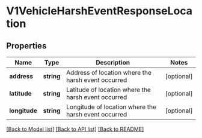 # V1VehicleHarshEventResponseLocation

## Properties
Name | Type | Description | Notes
------------ | ------------- | ------------- | -------------
**address** | **string** | Address of location where the harsh event occurred | [optional] 
**latitude** | **string** | Latitude of location where the harsh event occurred | [optional] 
**longitude** | **string** | Longitude of location where the harsh event occurred | [optional] 

[[Back to Model list]](../README.md#documentation-for-models) [[Back to API list]](../README.md#documentation-for-api-endpoints) [[Back to README]](../README.md)


